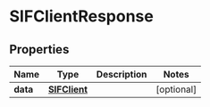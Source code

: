 
# SIFClientResponse

## Properties
Name | Type | Description | Notes
------------ | ------------- | ------------- | -------------
**data** | [**SIFClient**](SIFClient.md) |  |  [optional]




